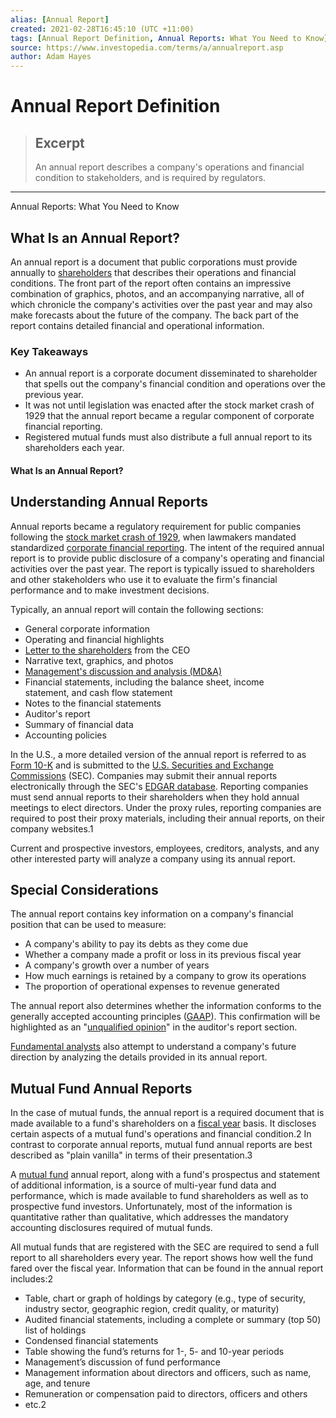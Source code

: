 ```yaml
---
alias: [Annual Report]
created: 2021-02-28T16:45:10 (UTC +11:00)
tags: [Annual Report Definition, Annual Reports: What You Need to Know]
source: https://www.investopedia.com/terms/a/annualreport.asp
author: Adam Hayes
---
```


# Annual Report Definition

> ## Excerpt
> An annual report describes a company's operations and financial condition to stakeholders, and is required by regulators.

---

Annual Reports: What You Need to Know
## What Is an Annual Report?

An annual report is a document that public corporations must provide annually to [shareholders](https://www.investopedia.com/terms/s/shareholdersagreement.asp) that describes their operations and financial conditions. The front part of the report often contains an impressive combination of graphics, photos, and an accompanying narrative, all of which chronicle the company's activities over the past year and may also make forecasts about the future of the company. The back part of the report contains detailed financial and operational information.

### Key Takeaways

-   An annual report is a corporate document disseminated to shareholder that spells out the company's financial condition and operations over the previous year.
-   It was not until legislation was enacted after the stock market crash of 1929 that the annual report became a regular component of corporate financial reporting.
-   Registered mutual funds must also distribute a full annual report to its shareholders each year.

#### What Is an Annual Report?

## Understanding Annual Reports

Annual reports became a regulatory requirement for public companies following the [stock market crash of 1929](https://www.investopedia.com/terms/s/stock-market-crash-1929.asp), when lawmakers mandated standardized [corporate financial reporting](https://www.investopedia.com/ask/answers/032315/what-difference-between-accounting-and-economics.asp). The intent of the required annual report is to provide public disclosure of a company's operating and financial activities over the past year. The report is typically issued to shareholders and other stakeholders who use it to evaluate the firm's financial performance and to make investment decisions.

Typically, an annual report will contain the following sections:

-   General corporate information
-   Operating and financial highlights
-   [Letter to the shareholders](https://www.investopedia.com/terms/s/shareholder-letter.asp) from the CEO
-   Narrative text, graphics, and photos
-   [Management's discussion and analysis (MD&A)](https://www.investopedia.com/terms/m/mdanalysis.asp)
-   Financial statements, including the balance sheet, income statement, and cash flow statement
-   Notes to the financial statements
-   Auditor's report
-   Summary of financial data
-   Accounting policies

In the U.S., a more detailed version of the annual report is referred to as [Form 10-K](https://www.investopedia.com/terms/1/10-k.asp) and is submitted to the [U.S. Securities and Exchange Commissions](https://www.investopedia.com/terms/s/sec.asp) (SEC). Companies may submit their annual reports electronically through the SEC's [EDGAR database](https://www.investopedia.com/terms/e/edgar.asp). Reporting companies must send annual reports to their shareholders when they hold annual meetings to elect directors. Under the proxy rules, reporting companies are required to post their proxy materials, including their annual reports, on their company websites.1

Current and prospective investors, employees, creditors, analysts, and any other interested party will analyze a company using its annual report.

## Special Considerations

The annual report contains key information on a company's financial position that can be used to measure:

-   A company's ability to pay its debts as they come due
-   Whether a company made a profit or loss in its previous fiscal year
-   A company's growth over a number of years
-   How much earnings is retained by a company to grow its operations
-   The proportion of operational expenses to revenue generated

The annual report also determines whether the information conforms to the generally accepted accounting principles ([GAAP](https://www.investopedia.com/terms/g/gaap.asp)). This confirmation will be highlighted as an "[unqualified opinion](https://www.investopedia.com/terms/u/unqualified-opinion.asp)" in the auditor's report section.

[Fundamental analysts](https://www.investopedia.com/terms/f/fundamentalanalysis.asp) also attempt to understand a company's future direction by analyzing the details provided in its annual report.

## Mutual Fund Annual Reports

In the case of mutual funds, the annual report is a required document that is made available to a fund's shareholders on a [fiscal year](https://www.investopedia.com/terms/f/fiscalyear.asp) basis. It discloses certain aspects of a mutual fund's operations and financial condition.2 In contrast to corporate annual reports, mutual fund annual reports are best described as "plain vanilla" in terms of their presentation.3

A [mutual fund](https://www.investopedia.com/terms/m/mutualfund.asp) annual report, along with a fund's prospectus and statement of additional information, is a source of multi-year fund data and performance, which is made available to fund shareholders as well as to prospective fund investors. Unfortunately, most of the information is quantitative rather than qualitative, which addresses the mandatory accounting disclosures required of mutual funds.

All mutual funds that are registered with the SEC are required to send a full report to all shareholders every year. The report shows how well the fund fared over the fiscal year. Information that can be found in the annual report includes:2

-   Table, chart or graph of holdings by category (e.g., type of security, industry sector, geographic region, credit quality, or maturity)
-   Audited financial statements, including a complete or summary (top 50) list of holdings
-   Condensed financial statements
-   Table showing the fund’s returns for 1-, 5- and 10-year periods
-   Management’s discussion of fund performance
-   Management information about directors and officers, such as name, age, and tenure
-   Remuneration or compensation paid to directors, officers and others
-   etc.2
